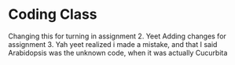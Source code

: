 # Coding Class
Changing this for turning in assignment 2. Yeet
Adding changes for assignment 3. Yah yeet
realized i made a mistake, and that I said Arabidopsis was the unknown code, when it was actually Cucurbita
